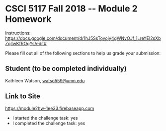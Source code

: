 # CSCI 5117 Fall 2018 -- Module 2 Homework

Instructions:
<https://docs.google.com/document/d/1hJ5SsToyoiy4gWNvOJf_1LreYEl2sXbZqllwKfROgYs/edit#>

Please fill out all of the following sections to help us grade your submission:

## Student (to be completed individually)

Kathleen Watson, watso559@umn.edu

## Link to Site

<https://module2hw-1ee33.firebaseapp.com>

* I started the challenge task: yes
* I completed the challenge task: yes
